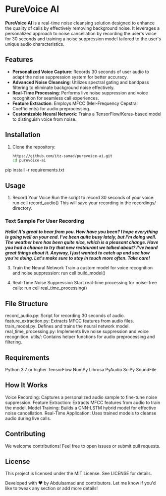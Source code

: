 # PureVoice AI

**PureVoice AI** is a real-time noise cleansing solution designed to enhance the quality of calls by effectively removing background noise. It leverages a personalized approach to noise cancellation by recording the user's voice for 30 seconds and training a noise suppression model tailored to the user's unique audio characteristics.

## Features

- **Personalized Voice Capture**: Records 30 seconds of user audio to adapt the noise suppression system for better accuracy.
- **Advanced Noise Cleansing**: Utilizes spectral gating and bandpass filtering to eliminate background noise effectively.
- **Real-Time Processing**: Performs live noise suppression and voice recognition for seamless call experiences.
- **Feature Extraction**: Employs MFCC (Mel-Frequency Cepstral Coefficients) for audio preprocessing.
- **Customizable Neural Network**: Trains a TensorFlow/Keras-based model to distinguish voice from noise.

## Installation

1. Clone the repository:
   ```bash
   https://github.com/itz-samad/purevoice-ai.git
   cd purevoice-ai

pip install -r requirements.txt



## Usage

1. Record Your Voice
Run the script to record 30 seconds of your voice:
run cell record_audio()
This will save your recording in the recordings/ directory.

### Text Sample For User Recording
***Hello! It's great to hear from you. How have you been? I hope everything is going well on your end. I've been quite busy lately, but I'm doing well. The weather here has been quite nice, which is a pleasant change. Have you had a chance to try that new restaurant we talked about? I've heard great things about it. Anyway, I just wanted to catch up and see how you're doing. Let's make sure to stay in touch more often. Take care!***

3. Train the Neural Network
Train a custom model for voice recognition and noise suppression:
run cell build_model()

4. Real-Time Noise Suppression
Start real-time processing for noise-free calls:
run cell real_time_processing()

## File Structure
record_audio.py: Script for recording 30 seconds of audio.
feature_extraction.py: Extracts MFCC features from audio files.
train_model.py: Defines and trains the neural network model.
real_time_processing.py: Implements live noise suppression and voice recognition.
utils/: Contains helper functions for audio preprocessing and filtering.

## Requirements
Python 3.7 or higher
TensorFlow
NumPy
Librosa
PyAudio
SciPy
SoundFile



## How It Works
Voice Recording: Captures a personalized audio sample to fine-tune noise suppression.
Feature Extraction: Extracts MFCC features from audio to train the model.
Model Training: Builds a CNN-LSTM hybrid model for effective noise cancellation.
Real-Time Application: Uses trained models to cleanse audio during live calls.

## Contributing
We welcome contributions! Feel free to open issues or submit pull requests.

## License
This project is licensed under the MIT License. See LICENSE for details.

Developed with ❤️ by Abdulsamad and contributors.
Let me know if you'd like to tweak any section or add more details!
